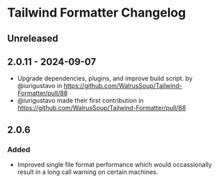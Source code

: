 # Tailwind Formatter Changelog

## Unreleased

## 2.0.11 - 2024-09-07

- Upgrade dependencies, plugins, and improve build script. by @iurigustavo in https://github.com/WalrusSoup/Tailwind-Formatter/pull/88
- @iurigustavo made their first contribution in https://github.com/WalrusSoup/Tailwind-Formatter/pull/88

## 2.0.6

### Added

- Improved single file format performance which would occassionally result in a long call warning on certain machines.
